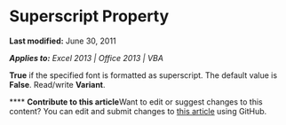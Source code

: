 
# Superscript Property

 **Last modified:** June 30, 2011

 _**Applies to:** Excel 2013 | Office 2013 | VBA_

 **True** if the specified font is formatted as superscript. The default value is **False**. Read/write  **Variant**.


****   **Contribute to this article**Want to edit or suggest changes to this content? You can edit and submit changes to  [this article](https://github.com/jhershey00/VBA_Excel_Test/OpenXMLCon/articles/5c9b6173-29a9-8a48-125e-673a935b33e2.md) using GitHub.

